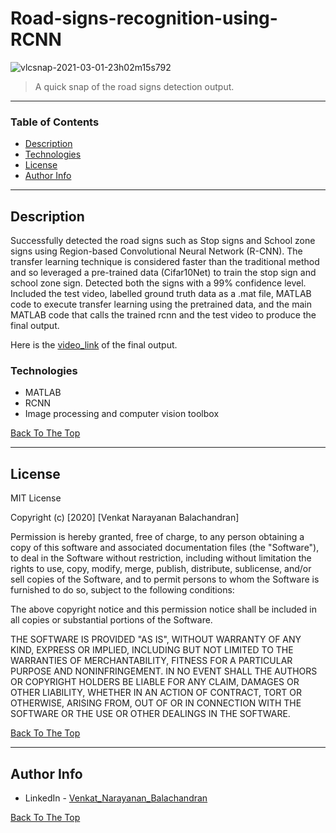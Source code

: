 # Road-signs-recognition-using-RCNN
![vlcsnap-2021-03-01-23h02m15s792](https://user-images.githubusercontent.com/79725511/109595398-6f186780-7ae2-11eb-959b-c3b6c369b47b.png)

> A quick snap of the road signs detection output.

---

### Table of Contents

- [Description](#description)
- [Technologies](#technologies)
- [License](#license)
- [Author Info](#author-info)

---

## Description

Successfully detected the road signs such as Stop signs and School zone signs using Region-based Convolutional Neural Network (R-CNN). The transfer learning technique is considered faster than the traditional method and so leveraged a pre-trained data (Cifar10Net) to train the stop sign and school zone sign. Detected both the signs with a 99% confidence level. Included the test video, labelled ground truth data as a .mat file, MATLAB code to execute transfer learning using the pretrained data, and the main MATLAB code that calls the trained rcnn and the test video to produce the final output.


Here is the [video_link](https://www.linkedin.com/posts/venkat-balachandran_computervision-deeplearning-autonomousdriving-activity-6664299846436036608-RZdx) of the final output.


### Technologies

- MATLAB
- RCNN 
- Image processing and computer vision toolbox

[Back To The Top](#Road-signs-recognition-using-RCNN)

---

## License

MIT License

Copyright (c) [2020] [Venkat Narayanan Balachandran]

Permission is hereby granted, free of charge, to any person obtaining a copy
of this software and associated documentation files (the "Software"), to deal
in the Software without restriction, including without limitation the rights
to use, copy, modify, merge, publish, distribute, sublicense, and/or sell
copies of the Software, and to permit persons to whom the Software is
furnished to do so, subject to the following conditions:

The above copyright notice and this permission notice shall be included in all
copies or substantial portions of the Software.

THE SOFTWARE IS PROVIDED "AS IS", WITHOUT WARRANTY OF ANY KIND, EXPRESS OR
IMPLIED, INCLUDING BUT NOT LIMITED TO THE WARRANTIES OF MERCHANTABILITY,
FITNESS FOR A PARTICULAR PURPOSE AND NONINFRINGEMENT. IN NO EVENT SHALL THE
AUTHORS OR COPYRIGHT HOLDERS BE LIABLE FOR ANY CLAIM, DAMAGES OR OTHER
LIABILITY, WHETHER IN AN ACTION OF CONTRACT, TORT OR OTHERWISE, ARISING FROM,
OUT OF OR IN CONNECTION WITH THE SOFTWARE OR THE USE OR OTHER DEALINGS IN THE
SOFTWARE.

[Back To The Top](#Road-signs-recognition-using-RCNN)

---

## Author Info

- LinkedIn - [Venkat_Narayanan_Balachandran](https://www.linkedin.com/in/venkat-balachandran)

[Back To The Top](#Road-signs-recognition-using-RCNN)
